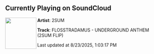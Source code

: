 ## Currently Playing on SoundCloud

[<img align="left" width="100" src="https://i1.sndcdn.com/artworks-3ruGakSvzUn6c5gK-qJKnag-t500x500.jpg">](https://soundcloud.com/2summusic/underground-anthem-2sumflip?in=saxurn/sets/domestic/)

**Artist**: 2SUM 

**Track**: FLOSSTRADAMUS - UNDERGROUND ANTHEM (2SUM FLIP)

Last updated at 8/23/2025, 1:03:17 PM

